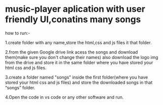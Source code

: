 # music-player aplication with user friendly UI,conatins many songs

how to run:-

1.create folder with any name,store the html,css and js files it that folder.

2.from the given Google drive link acess the songs and download them(make sure you don't change their names) also download the 
  logo img from the drive and store it in the same folder where you have stored your html css and js files.

3.create a folder named "songs" inside the first folder(where you have stored your html css and js files) and store the downloaded songs in that “songs” folder.

4.Open the code in vs code or any other software and run.
